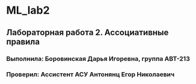 # ML_lab2
## Лабораторная работа 2. Ассоциативные правила
### Выполнила: Боровинская Дарья Игоревна, группа АВТ-213
### Проверил: Ассистент АСУ Антонянц Егор Николаевич
